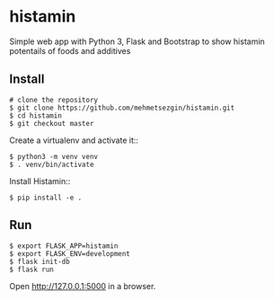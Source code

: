 # histamin
Simple web app with Python 3, Flask and Bootstrap to show histamin potentails of foods and additives

Install
-------

    # clone the repository
    $ git clone https://github.com/mehmetsezgin/histamin.git
    $ cd histamin
    $ git checkout master

Create a virtualenv and activate it::

    $ python3 -m venv venv
    $ . venv/bin/activate

Install Histamin::

    $ pip install -e .

Run
---
    $ export FLASK_APP=histamin
    $ export FLASK_ENV=development
    $ flask init-db
    $ flask run

Open http://127.0.0.1:5000 in a browser.

